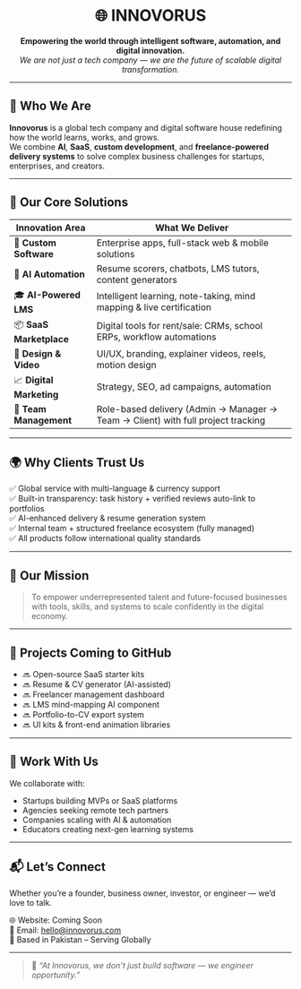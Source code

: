 <h1 align="center">
  🌐 INNOVORUS
</h1>

<p align="center">
  <strong>Empowering the world through intelligent software, automation, and digital innovation.</strong><br>
  <i>We are not just a tech company — we are the future of scalable digital transformation.</i>
</p>

---

## 🚀 Who We Are

**Innovorus** is a global tech company and digital software house redefining how the world learns, works, and grows.  
We combine **AI**, **SaaS**, **custom development**, and **freelance-powered delivery systems** to solve complex business challenges for startups, enterprises, and creators.

---

## 💼 Our Core Solutions

| Innovation Area         | What We Deliver                                                                 |
|-------------------------|----------------------------------------------------------------------------------|
| 🔧 **Custom Software**   | Enterprise apps, full-stack web & mobile solutions                              |
| 🤖 **AI Automation**     | Resume scorers, chatbots, LMS tutors, content generators                        |
| 🎓 **AI-Powered LMS**    | Intelligent learning, note-taking, mind mapping & live certification            |
| 📦 **SaaS Marketplace**  | Digital tools for rent/sale: CRMs, school ERPs, workflow automations            |
| 🎨 **Design & Video**     | UI/UX, branding, explainer videos, reels, motion design                         |
| 📈 **Digital Marketing** | Strategy, SEO, ad campaigns, automation                                          |
| 💼 **Team Management**   | Role-based delivery (Admin → Manager → Team → Client) with full project tracking |

---

## 🌍 Why Clients Trust Us

✅ Global service with multi-language & currency support  
✅ Built-in transparency: task history + verified reviews auto-link to portfolios  
✅ AI-enhanced delivery & resume generation system  
✅ Internal team + structured freelance ecosystem (fully managed)  
✅ All products follow international quality standards

---

## 🧠 Our Mission

> To empower underrepresented talent and future-focused businesses with tools, skills, and systems to scale confidently in the digital economy.

---

## 📌 Projects Coming to GitHub

- 🔜 Open-source SaaS starter kits  
- 🔜 Resume & CV generator (AI-assisted)  
- 🔜 Freelancer management dashboard  
- 🔜 LMS mind-mapping AI component  
- 🔜 Portfolio-to-CV export system  
- 🔜 UI kits & front-end animation libraries

---

## 🤝 Work With Us

We collaborate with:
- Startups building MVPs or SaaS platforms  
- Agencies seeking remote tech partners  
- Companies scaling with AI & automation  
- Educators creating next-gen learning systems

---

## 📬 Let’s Connect

Whether you’re a founder, business owner, investor, or engineer — we’d love to talk.

🌐 Website: Coming Soon  
📧 Email: hello@innovorus.com  
📍 Based in Pakistan – Serving Globally

---

> 🧩 *“At Innovorus, we don’t just build software — we engineer opportunity.”*

